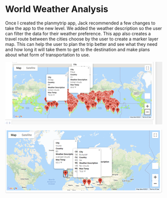 # World Weather Analysis

Once I created the planmytrip app, Jack recommended a few changes to take the app to the new level. We added the weather description so the user can filter the data for their weather preference. This app also creates a travel route between the cities choose by the user to create a marker layer map. This can help the user to plan the trip better and see what they need and how long it will take them to get to the destination and make plans about what form of transportation to use.

![weatherpy_vacation](Vacation_search/WeatherPy_vacation_map.PNG)

![vacation_itinerary](Vacation_Itinerary/WeatherPy_travel_map_markers.PNG)